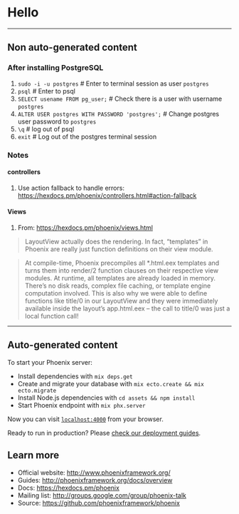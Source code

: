 # Hello

------------------------------------------------

## Non auto-generated content

### After installing PostgreSQL

1. `sudo -i -u postgres` # Enter to terminal session as user `postgres`
1. `psql` # Enter to psql
1. `SELECT usename FROM pg_user;` # Check there is a user with username `postgres`
1. `ALTER USER postgres WITH PASSWORD 'postgres';` # Change postgres user password to `postgres`
1. `\q` # log out of psql
1. `exit` # Log out of the postgres terminal session

### Notes

#### controllers

1. Use action fallback to handle errors: https://hexdocs.pm/phoenix/controllers.html#action-fallback

#### Views

1. From: https://hexdocs.pm/phoenix/views.html

> LayoutView actually does the rendering. In fact, “templates” in Phoenix are really just function definitions on their view module.

> At compile-time, Phoenix precompiles all \*.html.eex templates and turns them into render/2 function clauses on their respective view modules. At runtime, all templates are already loaded in memory. There’s no disk reads, complex file caching, or template engine computation involved. This is also why we were able to define functions like title/0 in our LayoutView and they were immediately available inside the layout’s app.html.eex – the call to title/0 was just a local function call!

------------------------------------------------

## Auto-generated content

To start your Phoenix server:

  * Install dependencies with `mix deps.get`
  * Create and migrate your database with `mix ecto.create && mix ecto.migrate`
  * Install Node.js dependencies with `cd assets && npm install`
  * Start Phoenix endpoint with `mix phx.server`

Now you can visit [`localhost:4000`](http://localhost:4000) from your browser.

Ready to run in production? Please [check our deployment guides](http://www.phoenixframework.org/docs/deployment).

## Learn more

  * Official website: http://www.phoenixframework.org/
  * Guides: http://phoenixframework.org/docs/overview
  * Docs: https://hexdocs.pm/phoenix
  * Mailing list: http://groups.google.com/group/phoenix-talk
  * Source: https://github.com/phoenixframework/phoenix
